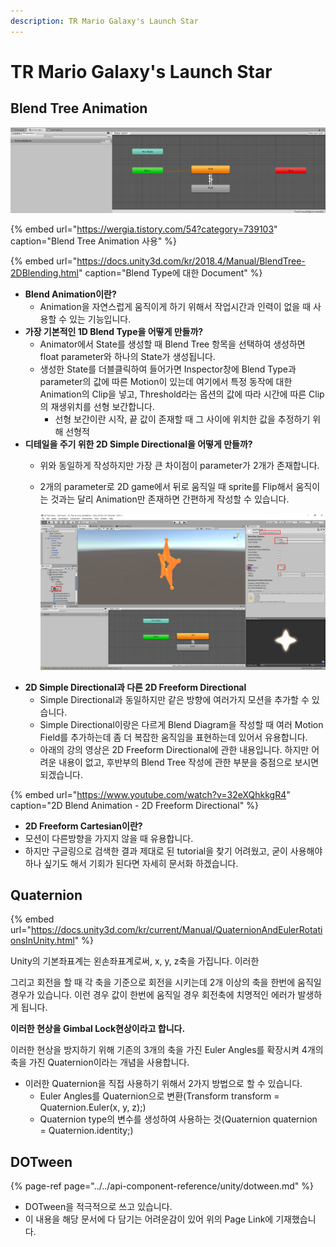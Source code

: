 ```yaml
---
description: TR Mario Galaxy's Launch Star
---
```


# TR Mario Galaxy's Launch Star

## Blend Tree Animation

![Jammo\_Player Animator&#xC758; Normal Status Blend Tree](../../.gitbook/assets/image%20%2854%29.png)

{% embed url="https://wergia.tistory.com/54?category=739103" caption="Blend Tree Animation 사용" %}

{% embed url="https://docs.unity3d.com/kr/2018.4/Manual/BlendTree-2DBlending.html" caption="Blend Type에 대한 Document" %}

* **Blend Animation이란?**
  * Animation을 자연스럽게 움직이게 하기 위해서 작업시간과 인력이 없을 때 사용할 수 있는 기능입니다.
* **가장 기본적인 1D Blend Type을 어떻게 만들까?**
  * Animator에서 State를 생성할 때 Blend Tree 항목을 선택하여 생성하면 float parameter와 하나의 State가 생성됩니다.
  * 생성한 State를 더블클릭하여 들어가면 Inspector창에 Blend Type과 parameter의 값에 따른 Motion이 있는데 여기에서 특정 동작에 대한 Animation의 Clip을 넣고, Threshold라는 옵션의 값에 따라 시간에 따른 Clip의 재생위치를 선형 보간합니다.
    * 선형 보간이란 시작, 끝 값이 존재할 때 그 사이에 위치한 값을 추정하기 위해 선형적
* **디테일을 주기 위한 2D Simple Directional을 어떻게 만들까?**
  * 위와 동일하게 작성하지만 가장 큰 차이점이 parameter가 2개가 존재합니다.
  * 2개의 parameter로 2D game에서 뒤로 움직일 때 sprite를 Flip해서 움직이는 것과는 달리 Animation만 존재하면 간편하게 작성할 수 있습니다.

    ![](../../.gitbook/assets/image%20%28110%29.png)
* **2D Simple Directional과 다른 2D Freeform Directional**
  * Simple Directional과 동일하지만 같은 방향에 여러가지 모션을 추가할 수 있습니다.
  * Simple Directional이랑은 다르게 Blend Diagram을 작성할 때 여러 Motion Field를 추가하는데 좀 더 복잡한 움직임을 표현하는데 있어서 유용합니다.
  * 아래의 강의 영상은 2D Freeform Directional에 관한 내용입니다. 하지만 어려운 내용이 없고, 후반부의 Blend Tree 작성에 관한 부분을 중점으로 보시면 되겠습니다.

{% embed url="https://www.youtube.com/watch?v=32eXQhkkgR4" caption="2D Blend Animation - 2D Freeform Directional" %}

*  **2D Freeform Cartesian이란?**
  * 모션이 다른방향을 가지지 않을 때 유용합니다.
  * 하지만 구글링으로 검색한 결과 제대로 된 tutorial을 찾기 어려웠고, 굳이 사용해야하나 싶기도 해서 기회가 된다면 자세히 문서화 하겠습니다.

## Quaternion

{% embed url="https://docs.unity3d.com/kr/current/Manual/QuaternionAndEulerRotationsInUnity.html" %}

Unity의 기본좌표계는 왼손좌표계로써, x, y, z축을 가집니다. 이러한

그리고 회전을 할 때 각 축을 기준으로 회전을 시키는데 2개 이상의 축을 한번에 움직일 경우가 있습니다. 이런 경우 값이 한번에 움직일 경우 회전축에 치명적인 에러가 발생하게 됩니다.

**이러한 현상을 Gimbal Lock현상이라고 합니다.**

이러한 현상을 방지하기 위해 기존의 3개의 축을 가진 Euler Angles를 확장시켜 4개의 축을 가진 Quaternion이라는 개념을 사용합니다. 

* 이러한 Quaternion을 직접 사용하기 위해서 2가지 방법으로 할 수 있습니다.
  * Euler Angles를 Quaternion으로 변환\(Transform transform = Quaternion.Euler\(x, y, z\);\)
  * Quaternion type의 변수를 생성하여 사용하는 것\(Quaternion quaternion = Quaternion.identity;\)

## DOTween

{% page-ref page="../../api-component-reference/unity/dotween.md" %}

* DOTween을 적극적으로 쓰고 있습니다.
* 이 내용을 해당 문서에 다 담기는 어려운감이 있어 위의 Page Link에 기재했습니다.





